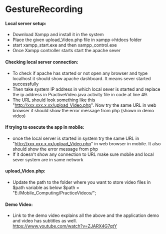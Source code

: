 # GestureRecording
#### Local server setup:


  * Download Xampp and install it in the system
  * Place the given upload_Video.php file in xampp->htdocs folder 
  * start xampp_start.exe and then xampp_control.exe
  * Once Xampp controller starts start the apache sever

#### Checking local server connection:
  * To check if apache has started or not open any browser and type localhost it should show apache dashboard. It means sever started successfully
  * Then take system IP address in which local sever is started and replace the ip address in PractiveVideo.java activity file in code at line 49. 
  * The URL should look something like this "http://xxx.xxx.x.xx/upload_Video.php". Now try the same URL in web browser it should show the error message from php (shown in demo video)

#### If trying to execute the app in mobile:
  * once the local server is started in system try the same URL in "http://xxx.xxx.x.xx/upload_Video.php" in web browser in mobile. It also should show the error message from php
  * If it doesn't show any connection to URL make sure mobile and local sever system are in same network

#### upload_Video.php:
  * Update the path to the folder where you want to store video files in $path variable as below
		$path = "E:/Mobile_Computing/PracticeVideos/";

#### Demo Video:
  * Link to the demo video explains all the above and the application demo and video has subtitles as well. <br/>
    https://www.youtube.com/watch?v=ZJARX4G7qtY
